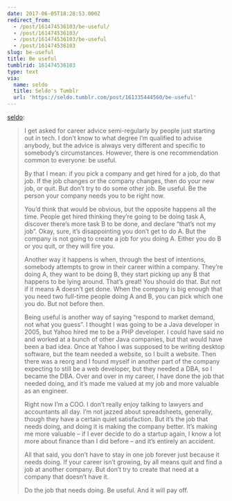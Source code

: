 ```yaml
---
date: 2017-06-05T18:28:53.000Z
redirect_from:
  - /post/161474536103/be-useful/
  - /post/161474536103/
  - /post/161474536103/be-useful
  - /post/161474536103
slug: be-useful
title: Be useful
tumblrid: 161474536103
type: text
via:
  name: seldo
  title: Seldo's Tumblr
  url: 'https://seldo.tumblr.com/post/161335444560/be-useful'
---
```

<p><a href="https://seldo.tumblr.com/post/161335444560/be-useful" class="tumblr_blog">seldo</a>:</p>

<blockquote>
<p>I get asked for career advice semi-regularly by people just starting out in tech. I don’t know to what degree I’m qualified to advise anybody, but the advice is always very different and specific to somebody’s circumstances. However, there is one recommendation common to everyone: be useful.</p>

<p>By that I mean: if you pick a company and get hired for a job, do that job. If the job changes or the company changes, then do your new job, or quit. But don’t try to do some other job. Be useful. Be the person your company needs you to be right now.</p>

<p>You’d think that would be obvious, but the opposite happens all the time. People get hired thinking they’re going to be doing task A, discover there’s more task B to be done, and declare “that’s not my job”. Okay, sure, it’s disappointing you don’t get to do A. But the company is not going to create a job for you doing A. Either you do B or you quit, or they will fire you.</p>

<p>Another way it happens is when, through the best of intentions, somebody attempts to grow in their career within a company. They’re doing A, they want to be doing B, they start picking up any B that happens to be lying around. That’s great! You should do that. But not if it means A doesn’t get done. When the company is big enough that you need two full-time people doing A and B, you can pick which one you do. But not before then.</p>

<p>Being useful is another way of saying “respond to market demand, not what you guess”. I thought I was going to be a Java developer in 2005, but Yahoo hired me to be a PHP developer. I could have said no and worked at a bunch of other Java companies, but that would have been a bad idea. Once at Yahoo I was supposed to be writing desktop software, but the team needed a website, so I built a website. Then there was a reorg and I found myself in another part of the company expecting to still be a web developer, but they needed a DBA, so I became the DBA. Over and over in my career, I have done the job that needed doing, and it’s made me valued at my job and more valuable as an engineer.</p>

<p>Right now I’m a COO. I don’t really enjoy talking to lawyers and accountants all day. I’m not jazzed about spreadsheets, generally, though they have a certain quiet satisfaction. But it’s the job that needs doing, and doing it is making the company better. It’s making me more valuable – if I ever decide to do a startup again, I know a lot more about finance than I did before – and it’s entirely an accident.</p>

<p>All that said, you don’t have to stay in one job forever just because it needs doing. If your career isn’t growing, by all means quit and find a job at another company. But don’t try to create that need at a company that doesn’t have it.</p>

<p>Do the job that needs doing. Be useful. And it will pay off.</p>
</blockquote>
